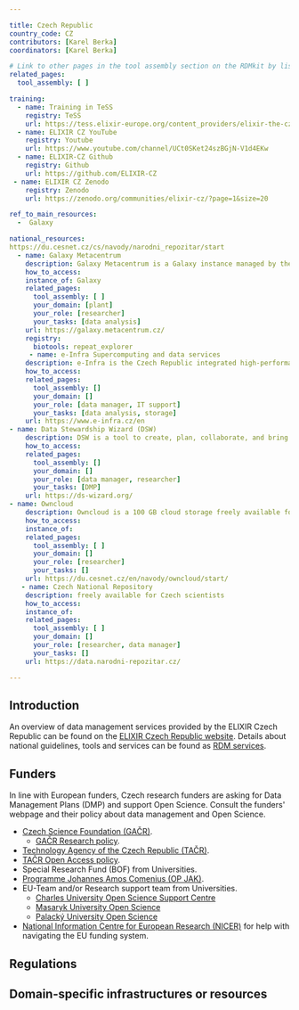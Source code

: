 ```yaml
---

title: Czech Republic
country_code: CZ
contributors: [Karel Berka]
coordinators: [Karel Berka]

# Link to other pages in the tool assembly section on the RDMkit by listing the page_id 
related_pages:
  tool_assembly: [ ]

training:
  - name: Training in TeSS
    registry: TeSS
    url: https://tess.elixir-europe.org/content_providers/elixir-the-czech-republic-node
  - name: ELIXIR CZ YouTube
    registry: Youtube
    url: https://www.youtube.com/channel/UCt0SKet24szBGjN-V1d4EKw
  - name: ELIXIR-CZ Github
    registry: Github
    url: https://github.com/ELIXIR-CZ
 - name: ELIXIR CZ Zenodo
    registry: Zenodo
    url: https://zenodo.org/communities/elixir-cz/?page=1&size=20

ref_to_main_resources: 
  -  Galaxy

national_resources: 
https://du.cesnet.cz/cs/navody/narodni_repozitar/start
  - name: Galaxy Metacentrum
    description: Galaxy Metacentrum is a Galaxy instance managed by the Czech ELIXIR node and e-Infra. It provides extra support for [RepeatExplorer](https://repeatexplorer-elixir.cerit-sc.cz/) tool for plant genomic analysis
    how_to_access: 
    instance_of: Galaxy
    related_pages:
      tool_assembly: [ ]
      your_domain: [plant]
      your_role: [researcher]
      your_tasks: [data analysis]
    url: https://galaxy.metacentrum.cz/
    registry:
      biotools: repeat_explorer
     - name: e-Infra Supercomputing and data services 
    description: e-Infra is the Czech Republic integrated high-performance research computing/data storage environment, providing world-class services to government, industry, and researchers. It also cooperates with European Open Science Cloud (EOSC) implementation in the Czech Republic
    how_to_access:
    related_pages: 
      tool_assembly: []
      your_domain: []
      your_role: [data manager, IT support]
      your_tasks: [data analysis, storage]
    url: https://www.e-infra.cz/en
- name: Data Stewardship Wizard (DSW)
    description: DSW is a tool to create, plan, collaborate, and bring your data management plans to life.
    how_to_access:
    related_pages: 
      tool_assembly: []
      your_domain: []
      your_role: [data manager, researcher]
      your_tasks: [DMP]
    url: https://ds-wizard.org/
- name: Owncloud
    description: Owncloud is a 100 GB cloud storage freely available for Czech scientists 
    how_to_access: 
    instance_of: 
    related_pages:
      tool_assembly: [ ]
      your_domain: []
      your_role: [researcher]
      your_tasks: []
    url: https://du.cesnet.cz/en/navody/owncloud/start/
   - name: Czech National Repository
    description: freely available for Czech scientists 
    how_to_access: 
    instance_of: 
    related_pages:
      tool_assembly: [ ]
      your_domain: []
      your_role: [researcher, data manager]
      your_tasks: []
    url: https://data.narodni-repozitar.cz/

---
```


## Introduction 
An overview of data management services provided by the ELIXIR Czech Republic can be found on the [ELIXIR Czech Republic website](https://www.elixir-czech.cz/).
Details about national guidelines, tools and services can be found as [RDM services](https://www.elixir-czech.cz/?s=data+management).


## Funders
In line with European funders, Czech research funders are asking for Data Management Plans (DMP) and support Open Science. Consult the funders' webpage and their policy about data management and Open Science.
* [Czech Science Foundation (GAČR)](https://gacr.cz/en/).
  * [GAČR Research policy](https://gacr.cz/en/extracts-from-tender-documents/).
* [Technology Agency of the Czech Republic (TAČR)](https://www.tacr.cz/en/).
* [TAČR Open Access policy](https://www.tacr.cz/en/open-access-in-the-kappa-programme/).
* Special Research Fund (BOF) from Universities.
* [ Programme Johannes Amos Comenius (OP JAK)](https://opjak.cz/en/).
* EU-Team and/or Research support team from Universities.
  * [Charles University Open Science Support Centre](https://openscience.cuni.cz/OSCIEN-1.html)
  * [Masaryk University Open Science](https://openscience.muni.cz/en)
  * [Palacký University Open Science](https://openscience.upol.cz/en/)
* [National Information Centre for European Research (NICER)](https://www.tc.cz/en/offers/national-information-centre-for-european-research) for help with navigating the EU funding system.


## Regulations
<!--- Ethical and legal regulations in the country, committees etc --->

## Domain-specific infrastructures or resources 
<!--- e.g. human data, covid-19. Please, only add domain-specific resources that you think don't fit in the table at the bottom--->
